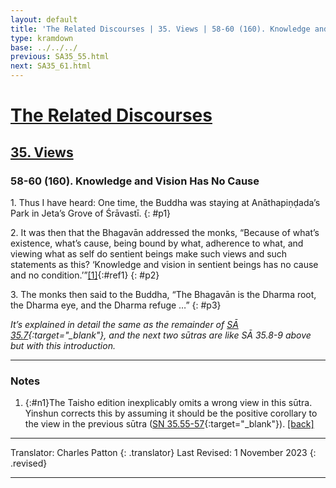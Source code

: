 ```yaml
---
layout: default
title: 'The Related Discourses | 35. Views | 58-60 (160). Knowledge and Vision Has No Cause'
type: kramdown
base: ../../../
previous: SA35_55.html
next: SA35_61.html
---
```


# [The Related Discourses](../index.html)
## [35. Views](index.html)
### 58-60 (160). Knowledge and Vision Has No Cause

1\. Thus I have heard: One time, the Buddha was staying at Anāthapiṇḍada’s Park in Jeta’s Grove of Śrāvastī.
{: #p1}

2\. It was then that the Bhagavān addressed the monks, “Because of what’s existence, what’s cause, being bound by what, adherence to what, and viewing what as self do sentient beings make such views and such statements as this? ‘Knowledge and vision in sentient beings has no cause and no condition.’”[\[1\]](#n1){:#ref1}
{: #p2}

3\. The monks then said to the Buddha, “The Bhagavān is the Dharma root, the Dharma eye, and the Dharma refuge …”
{: #p3}

<em>It’s explained in detail the same as the remainder of [SĀ 35.7](SA35_7.html){:target="_blank"}, and the next two sūtras are like SĀ 35.8-9 above but with this introduction.</em>

---

### Notes

1. {:#n1}The Taisho edition inexplicably omits a wrong view in this sūtra. Yinshun corrects this by assuming it should be the positive corollary to the view in the previous sūtra ([SN 35.55-57](SA35_55.html){:target="_blank"}). [\[back\]](#ref1)

---

Translator: Charles Patton
{: .translator}
Last Revised: 1 November 2023
{: .revised}

---
